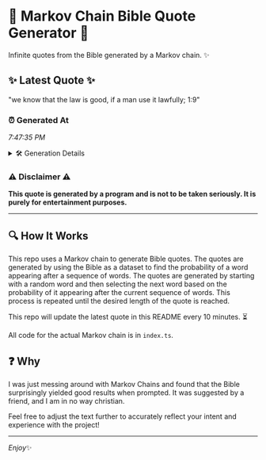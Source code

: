 # 📖 Markov Chain Bible Quote Generator 📖

Infinite quotes from the Bible generated by a Markov chain. ✨

## ✨ Latest Quote ✨
"we know that the law is good, if a man use it lawfully; 1:9"

### ⏰ Generated At
*7:47:35 PM*

<details>
    <summary>🛠️ Generation Details</summary>
    <p>
        <strong>🌱 Seed:</strong> we<br>
        <strong>🔄 Iterations:</strong> 13<br>
        <strong>📜 Context History:</strong><br>[ we ]: know<br>[ we, know ]: that<br>[ we, know, that ]: the<br>[ we, know, that, the ]: law<br>[ we, know, that, the, law ]: is<br>[ we, know, that, the, law, is ]: good,<br>[ know, that, the, law, is, good, ]: if<br>[ that, the, law, is, good,, if ]: a<br>[ the, law, is, good,, if, a ]: man<br>[ law, is, good,, if, a, man ]: use<br>[ is, good,, if, a, man, use ]: it<br>[ good,, if, a, man, use, it ]: lawfully;<br>[ if, a, man, use, it, lawfully; ]: 1:9<br>
    </p>
</details>

### ⚠️ Disclaimer ⚠️
**This quote is generated by a program and is not to be taken seriously. It is purely for entertainment purposes.**

---

## 🔍 How It Works

This repo uses a Markov chain to generate Bible quotes. The quotes are generated by using the Bible as a dataset to find the probability of a word appearing after a sequence of words. The quotes are generated by starting with a random word and then selecting the next word based on the probability of it appearing after the current sequence of words. This process is repeated until the desired length of the quote is reached.

This repo will update the latest quote in this README every 10 minutes. ⏳

All code for the actual Markov chain is in `index.ts`.

## ❓ Why

I was just messing around with Markov Chains and found that the Bible surprisingly yielded good results when prompted. 
It was suggested by a friend, and I am in no way christian.

Feel free to adjust the text further to accurately reflect your intent and experience with the project!

---

*Enjoy*✨
